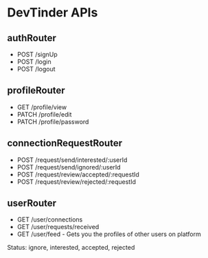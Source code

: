 # DevTinder APIs

## authRouter
- POST /signUp
- POST /login
- POST /logout

## profileRouter
- GET /profile/view
- PATCH /profile/edit
- PATCH /profile/password

## connectionRequestRouter
- POST /request/send/interested/:userId
- POST /request/send/ignored/:userId
- POST /request/review/accepted/:requestId
- POST /request/review/rejected/:requestId

## userRouter
- GET /user/connections
- GET /user/requests/received
- GET /user/feed - Gets you the profiles of other users on platform

Status: ignore, interested, accepted, rejected